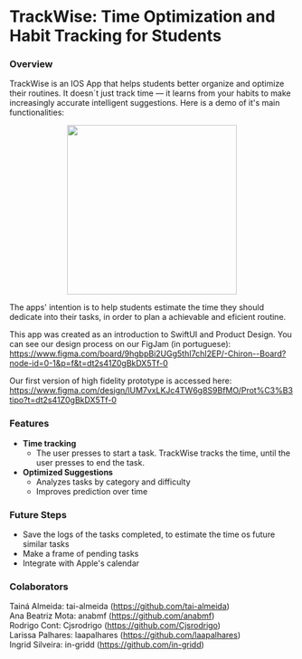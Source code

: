 # TrackWise: Time Optimization and Habit Tracking for Students  

### Overview
TrackWise is an IOS App that helps students better organize and optimize their routines. It doesn´t just track time — it learns from your habits to make increasingly accurate intelligent suggestions. Here is a demo of it's main functionalities: 

<p align="center">
  <img src="chiron/chiron/Media/demo.gif" width="300">
</p>

The apps' intention is to help students estimate the time they should dedicate into their tasks, in order to plan a achievable and eficient routine. 

This app was created as an introduction to SwiftUI and Product Design. You can see our design process on our FigJam (in portuguese): https://www.figma.com/board/9hgbpBi2UGg5thI7chI2EP/-Chiron--Board?node-id=0-1&p=f&t=dt2s41Z0gBkDX5Tf-0

Our first version of high fidelity prototype is accessed here: https://www.figma.com/design/lUM7vxLKJc4TW6g8S9BfMO/Prot%C3%B3tipo?t=dt2s41Z0gBkDX5Tf-0

### Features
- **Time tracking**
  - The user presses to start a task. TrackWise tracks the time, until the user presses to end the task.
- **Optimized Suggestions**
  - Analyzes tasks by category and difficulty
  - Improves prediction over time


### Future Steps
- Save the logs of the tasks completed, to estimate the time os future similar tasks
- Make a frame of pending tasks
- Integrate with Apple's calendar

### Colaborators
Tainá Almeida: tai-almeida (https://github.com/tai-almeida)    
Ana Beatriz Mota: anabmf (https://github.com/anabmf)    
Rodrigo Cont: Cjsrodrigo (https://github.com/Cjsrodrigo)  
Larissa Palhares: laapalhares (https://github.com/laapalhares)    
Ingrid Silveira: in-gridd (https://github.com/in-gridd)  

